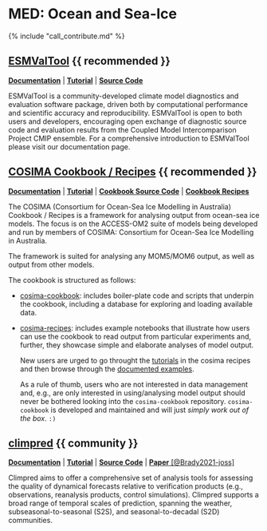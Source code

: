 
# MED: Ocean and Sea-Ice

{% include "call_contribute.md" %}


## <div class="center-icons"> [ESMValTool][esmvaltool-web] {{ recommended }} </div>

[**Documentation**][esmvaltool-doc] |
[**Tutorial**][esmvaltool-tutorial] | 
[**Source Code**][esmvaltool-source]

ESMValTool is a community-developed climate model diagnostics and evaluation software package, driven both by computational performance and scientific accuracy and reproducibility. ESMValTool is open to both users and developers, encouraging open exchange of diagnostic source code and evaluation results from the Coupled Model Intercomparison Project CMIP ensemble. For a comprehensive introduction to ESMValTool please visit our documentation page.


## [COSIMA Cookbook / Recipes][cosimacb-web] {{ recommended }}

[**Documentation**][cosimacb-doc] |
[**Tutorial**][cosimacb-tutorial] | 
[**Cookbook Source Code**][cosimacb-source] |
[**Cookbook Recipes**][cosimacb-recipes]

The COSIMA (Consortium for Ocean-Sea Ice Modelling in Australia) Cookbook / Recipes is a framework for analysing output from ocean-sea ice models. The focus is on the ACCESS-OM2 suite of models being developed and run by members of COSIMA: Consortium for Ocean-Sea Ice Modelling in Australia.

The framework is suited for analysing any MOM5/MOM6 output, as well as output from other models.

The cookbook is structured as follows:

- [cosima-cookbook][cosimacb-source]: includes boiler-plate code and scripts that underpin the cookbook, including a database for exploring and loading available data.

- [cosima-recipes][cosimacb-recipes]: includes example notebooks that illustrate how users can use the cookbook to read output from particular experiments and, further, they showcase simple and elaborate analyses of model output.

  New users are urged to go throught the [tutorials][cosimacb-tutorial] in the cosima recipes and then browse through the [documented examples][cosimacb-documentedexamples].
  
  As a rule of thumb, users who are not interested in data management and, e.g., are only interested in using/analysing model output should never be bothered looking into the `cosima-cookbook` repository. `cosima-cookbook` is developed and maintained and will just *simply work out of the box*. `:)`


## <div class="center-icons"> [climpred][climpred-doc]  {{ community }} </div>

[**Documentation**][climpred-doc] |
[**Tutorial**][climpred-tutorial] |
[**Source Code**][climpred-source] |
[**Paper** [@Brady2021-joss]][climpred-paper]

Climpred aims to offer a comprehensive set of analysis tools for assessing the quality of dynamical forecasts relative to verification products (e.g., observations, reanalysis products, control simulations). Climpred supports a broad range of temporal scales of prediction, spanning the weather, subseasonal-to-seasonal (S2S), and seasonal-to-decadal (S2D) communities.


[esmvaltool-web]: https://www.esmvaltool.org/
[esmvaltool-doc]: https://docs.esmvaltool.org/en/latest
[esmvaltool-tutorial]: https://esmvalgroup.github.io/ESMValTool_Tutorial/index.html
[esmvaltool-source]: https://github.com/ESMValGroup/ESMValTool#readme

[cosimacb-web]: http://cosima.org.au/
[cosimacb-doc]: https://cosima-recipes.readthedocs.io/en/latest/
[cosimacb-tutorial]: https://cosima-recipes.readthedocs.io/en/latest/tutorials/index.html
[cosimacb-documentedexamples]: https://cosima-recipes.readthedocs.io/en/latest/documented_examples/index.html
[cosimacb-source]: https://github.com/COSIMA/cosima-cookbook
[cosimacb-recipes]: https://github.com/COSIMA/cosima-recipes

[climpred-doc]: https://climpred.readthedocs.io/en/stable/index.html
[climpred-tutorial]: https://climpred.readthedocs.io/en/stable/setting-up-data.html
[climpred-source]: https://github.com/pangeo-data/climpred
[climpred-paper]: https://joss.theoj.org/papers/10.21105/joss.02781

